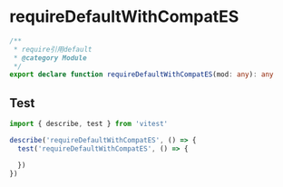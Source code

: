 # requireDefaultWithCompatES
```ts
/**
 * require引用default
 * @category Module
 */
export declare function requireDefaultWithCompatES(mod: any): any

```

## Test
```ts
import { describe, test } from 'vitest'

describe('requireDefaultWithCompatES', () => {
  test('requireDefaultWithCompatES', () => {

  })
})
```
